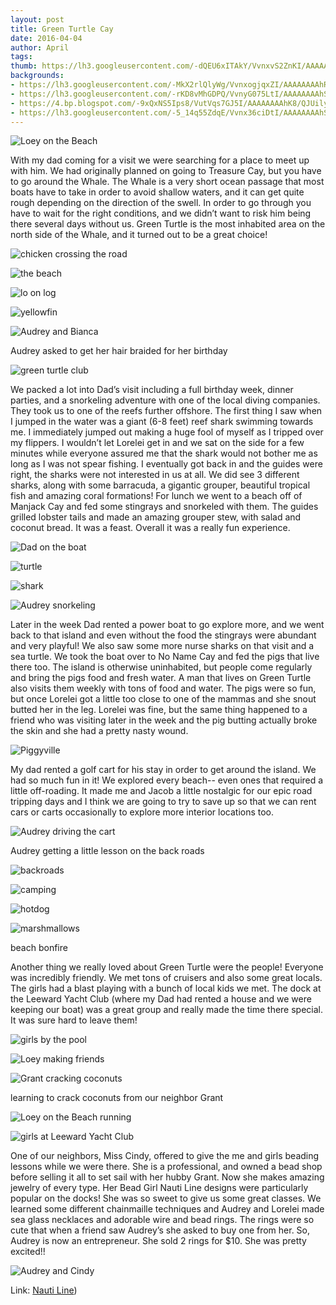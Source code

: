```yaml
---
layout: post
title: Green Turtle Cay
date: 2016-04-04
author: April
tags:
thumb: https://lh3.googleusercontent.com/-dQEU6xITAkY/VvnxvS2ZnKI/AAAAAAAAhR0/GWQxTRy8UjQ/s640/blogger-image-2001387876.jpg
backgrounds:
- https://lh3.googleusercontent.com/-MkX2rlQlyWg/VvnxogjqxZI/AAAAAAAAhRo/FIiJdi2rMiI/s640/blogger-image-1648529582.jpg
- https://lh3.googleusercontent.com/-rKD8vMhGDPQ/VvnyG075LtI/AAAAAAAAhSU/kDS8uA5q53M/s640/blogger-image--1887017073.jpg
- https://4.bp.blogspot.com/-9xQxNS5Ips8/VutVqs7GJ5I/AAAAAAAAhK8/QJUilyO52g0UEupkFpCMF8anDV9rqupxw/s1600/DSC00205.jpg
- https://lh3.googleusercontent.com/-5_14q55ZdqE/Vvnx36ciDtI/AAAAAAAAhSA/oxlmaWL5oJI/s640/blogger-image--1195761827.jpg
---
```


![Loey on the Beach](https://lh3.googleusercontent.com/-nTw6BP6k-8g/VvnxfPyQNhI/AAAAAAAAhRg/1rNeBOKpmQ4/s640/blogger-image-575208808.jpg)

With my dad coming for a visit we were searching for a place to meet up with him. We had originally planned on going to Treasure Cay, but you have to go around the Whale. The Whale is a very short ocean passage that most boats have to take in order to avoid shallow waters, and it can get quite rough depending on the direction of the swell. In order to go through you have to wait for the right conditions, and we didn’t want to risk him being there several days without us. Green Turtle is the most inhabited area on the north side of the Whale, and it turned out to be a great choice! 

![chicken crossing the road](https://lh3.googleusercontent.com/-MkX2rlQlyWg/VvnxogjqxZI/AAAAAAAAhRo/FIiJdi2rMiI/s640/blogger-image-1648529582.jpg)

![the beach](https://lh3.googleusercontent.com/-rKD8vMhGDPQ/VvnyG075LtI/AAAAAAAAhSU/kDS8uA5q53M/s640/blogger-image--1887017073.jpg)

![lo on log](https://lh3.googleusercontent.com/-6WsBvIlua-U/VvnyJXoS5OI/AAAAAAAAhSY/7a4xQqtG9_Q/s640/blogger-image-1739789812.jpg)

![yellowfin](https://lh3.googleusercontent.com/-OJffU1sCRCQ/VvnxkEz6OkI/AAAAAAAAhRk/CnYos--4qR4/s640/blogger-image--369094901.jpg)

![Audrey and Bianca](https://lh3.googleusercontent.com/-SQO3lffh5V8/Vvnnp1C2sfI/AAAAAAAAhQ0/36_k-T9ICIU/s640/blogger-image-1713278496.jpg)

Audrey asked to get her hair braided for her birthday

![green turtle club](https://lh3.googleusercontent.com/-ifSsCGLUYFk/Vvnm3XOK8GI/AAAAAAAAhQo/I2F6Y3P97pw/s640/blogger-image-734766829.jpg)



We packed a lot into Dad’s visit including a full birthday week, dinner parties, and a snorkeling adventure with one of the local diving companies. They took us to one of the reefs further offshore.  The first thing I saw when I jumped in the water was a giant (6-8 feet) reef shark swimming towards me. I immediately jumped out making a huge fool of myself as I tripped over my flippers. I wouldn’t let Lorelei get in and we sat on the side for a few minutes while everyone assured me that the shark would not bother me as long as I was not spear fishing. I eventually got back in and the guides were right, the sharks were not interested in us at all. We did see 3 different sharks, along with some barracuda, a gigantic grouper, beautiful tropical fish and amazing coral formations! For lunch we went to a beach off of Manjack Cay and fed some stingrays and snorkeled with them. The guides grilled lobster tails and made an amazing grouper stew, with salad and coconut bread. It was a feast. Overall it was a really fun experience. 

![Dad on the boat](https://lh3.googleusercontent.com/-72Hf2g5xHWA/Vvnxs_Fx1nI/AAAAAAAAhRw/iW-tS9vQT2Q/s640/blogger-image--394587306.jpg)

![turtle](https://lh3.googleusercontent.com/-dQEU6xITAkY/VvnxvS2ZnKI/AAAAAAAAhR0/GWQxTRy8UjQ/s640/blogger-image-2001387876.jpg)

![shark](https://3.bp.blogspot.com/-jagpAjziGl4/VutVepM40BI/AAAAAAAAhKo/WMCy2ZSGlEUdd_4dyXxbcDqbKautNBSjA/s1600/DSC00156.jpg)

![Audrey snorkeling](https://4.bp.blogspot.com/-9xQxNS5Ips8/VutVqs7GJ5I/AAAAAAAAhK8/QJUilyO52g0UEupkFpCMF8anDV9rqupxw/s1600/DSC00205.jpg)


Later in the week Dad rented a power boat to go explore more, and we went back to that island and even without the food the stingrays were abundant and very playful! We also saw some more nurse sharks on that visit and a sea turtle. We took the boat over to No Name Cay and fed the pigs that live there too. The island is otherwise uninhabited, but people come regularly and bring the pigs food and fresh water. A man that lives on Green Turtle also visits them weekly with tons of food and water. The pigs were so fun, but once Lorelei got a little too close to one of the mammas and she snout butted her in the leg. Lorelei was fine, but the same thing happened to a friend who was visiting later in the week and the pig butting actually broke the skin and she had a pretty nasty wound. 

![Piggyville](https://lh3.googleusercontent.com/-1BVUufnZ578/VvnnwHA6zJI/AAAAAAAAhQ4/OASuNRpUvjQ/s640/blogger-image--902636476.jpg)

My dad rented a golf cart for his stay in order to get around the island. We had so much fun in it! We  explored every beach-- even ones that required a little off-roading. It made me and Jacob a little nostalgic for our epic road tripping days and I think we are going to try to save up so that we can rent cars or carts occasionally to explore more interior locations too. 

![Audrey driving the cart](https://lh3.googleusercontent.com/-tDFlufpW6AE/Vvnx2LIys2I/AAAAAAAAhR8/Qgd-t5U4OZk/s640/blogger-image-2001018094.jpg)

Audrey getting a little lesson on the back roads

![backroads](https://lh3.googleusercontent.com/-F76MlHY-p-g/VvnyEd5rD6I/AAAAAAAAhSQ/5Cc5TvI2tFA/s640/blogger-image--884869124.jpg)

![camping](https://lh3.googleusercontent.com/-0AZVV8oNZPc/Vvnx7UkvkLI/AAAAAAAAhSE/16IN-39ANkg/s640/blogger-image--1352231599.jpg)

![hotdog](https://lh3.googleusercontent.com/-ZWrlQcjrVes/Vvnxq9zuSjI/AAAAAAAAhRs/qkJurGS1t-A/s640/blogger-image-293280607.jpg)

![marshmallows](https://lh3.googleusercontent.com/-v_LzS7mTd1Y/Vvnx9VUeSlI/AAAAAAAAhSI/LocFMnWqe0U/s640/blogger-image--844604084.jpg)

beach bonfire


Another thing we really loved about Green Turtle were the people! Everyone was incredibly friendly. We met tons of cruisers and also some great locals. The girls had a blast playing with a bunch of local kids we met. The dock at the Leeward Yacht Club (where my Dad had rented a house and we were keeping our boat) was a great group and really made the time there special. It was sure hard to leave them! 

![girls by the pool](https://lh3.googleusercontent.com/-7CD56BMsN78/VvnxzPM5ruI/AAAAAAAAhR4/oprCwpIM1Xc/s640/blogger-image-1253369637.jpg)

![Loey making friends](https://lh3.googleusercontent.com/-1OkMQ9x8_ro/Vvnn3EANWPI/AAAAAAAAhQ8/QIM0XMKBfXQ/s640/blogger-image--217487952.jpg)

![Grant cracking coconuts](https://lh3.googleusercontent.com/-RSEBKAQll5E/Vvnmxu1ewrI/AAAAAAAAhQk/QFkuNI-EGGI/s640/blogger-image--1359077853.jpg)

learning to crack coconuts from our neighbor Grant

![Loey on the Beach running](https://lh3.googleusercontent.com/-5_14q55ZdqE/Vvnx36ciDtI/AAAAAAAAhSA/oxlmaWL5oJI/s640/blogger-image--1195761827.jpg)

![girls at Leeward Yacht Club](https://lh3.googleusercontent.com/-zmtVVGC-hCY/Vvnx_gu_DGI/AAAAAAAAhSM/AhY4TvgpWCc/s640/blogger-image--1270758503.jpg)


One of our neighbors, Miss Cindy, offered to give the me and girls beading lessons while we were there.  She is a professional, and owned a bead shop before selling it all to set sail with her hubby Grant. Now she makes amazing jewelry of every type. Her Bead Girl Nauti Line designs were particularly popular on the docks! She was so sweet to give us some great classes. We learned some different chainmaille techniques and Audrey and Lorelei made sea glass necklaces and adorable wire and bead rings. The rings were so cute that when a friend saw Audrey’s she asked to buy one from her. So, Audrey is now an entrepreneur. She sold 2 rings for $10. She was pretty excited!!

![Audrey and Cindy](https://lh3.googleusercontent.com/-WzfpuM8VzmA/VvnwUBaLvHI/AAAAAAAAhRU/a1T8mCdQYRA/s640/blogger-image--1646579095.jpg)

Link: [Nauti Line](https://www.facebook.com/nautiline/?fref=ts))
